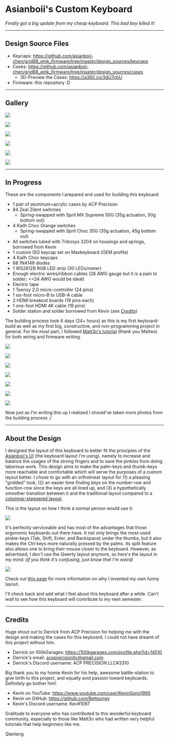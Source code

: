 
# Asianboii's Custom Keyboard

*Finally got a big update from my cheap keyboard. This bad boy killed it!*

***
## Design Source Files

* Keycaps: https://github.com/asianboii-chen/grid88_qmk_firmware/tree/master/design_sources/keycaps
* Cases: https://github.com/asianboii-chen/grid88_qmk_firmware/tree/master/design_sources/cases
  * 3D-Preview the Cases: https://a360.co/3dU7cbU
* Firmware: this repository :D

***
## Gallery

![](https://raw.githubusercontent.com/asianboii-chen/grid88_qmk_firmware/master/gallery/1.jpg)

![](https://raw.githubusercontent.com/asianboii-chen/grid88_qmk_firmware/master/gallery/3.jpg)

![](https://raw.githubusercontent.com/asianboii-chen/grid88_qmk_firmware/master/gallery/4.jpg)

![](https://raw.githubusercontent.com/asianboii-chen/grid88_qmk_firmware/master/gallery/5.jpg)

![](https://raw.githubusercontent.com/asianboii-chen/grid88_qmk_firmware/master/gallery/6.jpg)

![](https://raw.githubusercontent.com/asianboii-chen/grid88_qmk_firmware/master/gallery/7.jpg)

***
## In Progress

These are the components I prepared and used for building this keyboard:

* 1 pair of aluminum+acrylic cases by ACP Precision
* 84 Zeal Zilent switches 
  * Spring-swapped with Sprit MX Supreme 50G (35g actuation, 50g bottom out)
* 4 Kailh Choc Orange switches
  * Spring-swapped with Sprit Choc 35G (35g actuation, 45g bottom out)
* All switches lubed with Tribosys 3204 on housings and springs, borrowed from Kevin
* 1 custom ISO keycap set on Maxkeyboard (OEM profile)
* 4 Kailh Choc keycaps
* 88 1N4148 diodes
* 1 WS2812B RGB LED strip (30 LEDs/meter)
* Enough electric wires/ribbon cables (28 AWG gauge but it is a pain to solder; <=24 AWG would be ideal)
* Electric tape
* 1 Teensy 2.0 micro-controller (24 pins)
* 1 six-foot micro-B to USB-A cable
* 2 HDMI breakout boards (19 pins each)
* 1 one-foot HDMI 4K cable (19 pins)
* Solder station and solder borrowed from Kevin (*see* [*Credits*](https://github.com/asianboii-chen/grid88_qmk_firmware#Credits))

The building process took 6 days (24+ hours) as this is my first keyboard-build as well as my first big, constructive, and non-programming project in general. For the most part, I followed [Matt3o's tutorial](https://matt3o.com/book) (thank you Matteo) for both wiring and firmware writing.

![](https://raw.githubusercontent.com/asianboii-chen/grid88_qmk_firmware/master/gallery/ip1.jpg)

![](https://raw.githubusercontent.com/asianboii-chen/grid88_qmk_firmware/master/gallery/ip2.jpg)

![](https://raw.githubusercontent.com/asianboii-chen/grid88_qmk_firmware/master/gallery/ip3.jpg)

![](https://raw.githubusercontent.com/asianboii-chen/grid88_qmk_firmware/master/gallery/ip4.jpg)

![](https://raw.githubusercontent.com/asianboii-chen/grid88_qmk_firmware/master/gallery/ip5.jpg)

![](https://raw.githubusercontent.com/asianboii-chen/grid88_qmk_firmware/master/gallery/ip6.jpg)

![](https://raw.githubusercontent.com/asianboii-chen/grid88_qmk_firmware/master/gallery/ip7.jpg)

Now just as I'm writing this up I realized I should've taken more photos from the building process :/

***
## About the Design

I designed the layout of this keyboard to better fit the principles of the [Asianboii's UI](https://github.com/asianboii-chen/AsianboiisUI/blob/master/4.1/README.md) (the keyboard layout I'm using), namely to increase and balance the usages of the strong fingers and to save the pinkies from doing laborious work. This design aims to make the palm-keys and thumb-keys more reachable and comfortable which will serve the purposes of a custom layout better. I chose to go with an ortholinear layout for (1) a pleasing "gridded" look, (2) an easier time finding keys on the number-row and function-row since the keys are all lined up, and (3) a hypothetically smoother transition between it and the traditional layout compared to a [columnar-staggered layout](https://deskthority.net/wiki/Staggering#Columnar_layout).

This is the layout on how I think a normal person would use it:

![](https://raw.githubusercontent.com/asianboii-chen/AsianboiisUI/master/4.1/custum_kb_normal_layout.png)

It's perfectly serviceable and has most of the advantages that those ergonomic keyboards out there have. It not only brings the most-used pinkie-keys (Tab, Shift, Enter, and Backspace) under the thumbs, but it also makes the Ctrl keys more naturally pressed by the palms. Its split feature also allows one to bring their mouse closer to the keyboard. However, as advertised, I don't use the Qwerty layout anymore, so here's the layout in my mind: *(if you think it's confusing, just know that I'm weird)*

![](https://raw.githubusercontent.com/asianboii-chen/AsianboiisUI/master/4.1/custom_kb_basic_layout.png)

Check out [this page](https://github.com/asianboii-chen/AsianboiisUI/blob/master/README.md) for more information on why I invented my own funny layout.

I'll check back and add what I feel about this keyboard after a while. Can't wait to see how this keyboard will contribute to my next semester.

***
## Credits

Huge shout out to Derrick from ACP Precision for helping me with the design and making the cases for this keyboard. I could not have dreamt of this project without him.
* Derrick on 100kGarages: https://100kgarages.com/profile.php?id=14510
* Derrick's email: acpprecisionllc@gmail.com
* Derrick's Discord username: ACP PRECISION LLC#3310

Big thank you to my homie Kevin for his help, awesome battle-station to give birth to this project, and equally avid passion toward keyboards. Definitely go bother him!
* Kevin on YouTube: https://www.youtube.com/user/KevinSong1995
* Kevin on GitHub: https://github.com/Bettsongy
* Kevin's Discord username: Kev#1097

Gratitude to everyone who has contributed to this wonderful keyboard community, especially to those like Matt3o who had written very helpful tutorials that help beginners like me.

Qianlang
